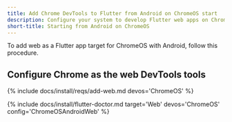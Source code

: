```yaml
---
title: Add Chrome DevTools to Flutter from Android on ChromeOS start
description: Configure your system to develop Flutter web apps on ChromeOS.
short-title: Starting from Android on ChromeOS
---
```


To add web as a Flutter app target for ChromeOS with Android,
follow this procedure.

## Configure Chrome as the web DevTools tools

{% include docs/install/reqs/add-web.md devos='ChromeOS' %}

{% include docs/install/flutter-doctor.md target='Web' devos='ChromeOS' config='ChromeOSAndroidWeb' %}
